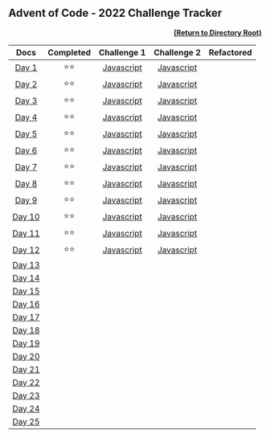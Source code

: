 ## Advent of Code - 2022 Challenge Tracker

[<p align="right">**(Return to Directory Root)**</p>](https://github.com/BeckTimothy/Advent-of-Code/)

|                    **Docs**                    | **Completed** |                                               **Challenge 1**                                               |                                               **Challenge 2**                                               | **Refactored** |
|:----------------------------------------------:|:-------------:|:-----------------------------------------------------------------------------------------------------------:|:-----------------------------------------------------------------------------------------------------------:|:---------:|
|  [Day 1](https://adventofcode.com/2022/day/1)  | :star::star:  | [Javascript](https://github.com/BeckTimothy/Advent-of-Code/blob/master/2022/12-01-22/challenge-1/script.js) | [Javascript](https://github.com/BeckTimothy/Advent-of-Code/blob/master/2022/12-01-22/challenge-2/script.js) |  |
|  [Day 2](https://adventofcode.com/2022/day/2)  | :star::star:  | [Javascript](https://github.com/BeckTimothy/Advent-of-Code/blob/master/2022/12-02-22/challenge-1/script.js) | [Javascript](https://github.com/BeckTimothy/Advent-of-Code/blob/master/2022/12-02-22/challenge-2/script.js) |  |
|  [Day 3](https://adventofcode.com/2022/day/3)  | :star::star:  | [Javascript](https://github.com/BeckTimothy/Advent-of-Code/blob/master/2022/12-03-22/challenge-1/script.js) | [Javascript](https://github.com/BeckTimothy/Advent-of-Code/blob/master/2022/12-03-22/challenge-2/script.js) |  |
|  [Day 4](https://adventofcode.com/2022/day/4)  | :star::star:  | [Javascript](https://github.com/BeckTimothy/Advent-of-Code/blob/master/2022/12-04-22/challenge-1/script.js) | [Javascript](https://github.com/BeckTimothy/Advent-of-Code/blob/master/2022/12-04-22/challenge-2/script.js) |  |
|  [Day 5](https://adventofcode.com/2022/day/5)  | :star::star:  | [Javascript](https://github.com/BeckTimothy/Advent-of-Code/blob/master/2022/12-05-22/challenge-1/script.js) | [Javascript](https://github.com/BeckTimothy/Advent-of-Code/blob/master/2022/12-05-22/challenge-2/script.js) |  |
|  [Day 6](https://adventofcode.com/2022/day/6)  | :star::star:  | [Javascript](https://github.com/BeckTimothy/Advent-of-Code/blob/master/2022/12-06-22/challenge-1/script.js) | [Javascript](https://github.com/BeckTimothy/Advent-of-Code/blob/master/2022/12-06-22/challenge-2/script.js) |  | 
|  [Day 7](https://adventofcode.com/2022/day/7)  | :star::star:  | [Javascript](https://github.com/BeckTimothy/Advent-of-Code/blob/master/2022/12-07-22/challenge-1/script.js) | [Javascript](https://github.com/BeckTimothy/Advent-of-Code/blob/master/2022/12-07-22/challenge-2/script.js) |  |
|  [Day 8](https://adventofcode.com/2022/day/8)  | :star::star:  | [Javascript](https://github.com/BeckTimothy/Advent-of-Code/blob/master/2022/12-08-22/challenge-1/script.js) | [Javascript](https://github.com/BeckTimothy/Advent-of-Code/blob/master/2022/12-08-22/challenge-2/script.js) |  |
|  [Day 9](https://adventofcode.com/2022/day/9)  | :star::star:  | [Javascript](https://github.com/BeckTimothy/Advent-of-Code/blob/master/2022/12-09-22/challenge-1/script.js) | [Javascript](https://github.com/BeckTimothy/Advent-of-Code/blob/master/2022/12-09-22/challenge-2/script.js) |  |
| [Day 10](https://adventofcode.com/2022/day/10) | :star::star:  | [Javascript](https://github.com/BeckTimothy/Advent-of-Code/blob/master/2022/12-10-22/challenge-1/script.js) | [Javascript](https://github.com/BeckTimothy/Advent-of-Code/blob/master/2022/12-10-22/challenge-2/script.js) |  |
| [Day 11](https://adventofcode.com/2022/day/11) | :star::star:  | [Javascript](https://github.com/BeckTimothy/Advent-of-Code/blob/master/2022/12-11-22/challenge-1/script.js) | [Javascript](https://github.com/BeckTimothy/Advent-of-Code/blob/master/2022/12-11-22/challenge-2/script.js) |  |
| [Day 12](https://adventofcode.com/2022/day/12) | :star::star:  | [Javascript](https://github.com/BeckTimothy/Advent-of-Code/blob/master/2022/12-12-22/challenge-1/script.js) | [Javascript](https://github.com/BeckTimothy/Advent-of-Code/blob/master/2022/12-12-22/challenge-2/script.js) |  |
| [Day 13](https://adventofcode.com/2022/day/13) |               |                                                                                                             |                                                                                                             |  |
| [Day 14](https://adventofcode.com/2022/day/14) |               |                                                                                                             |                                                                                                             |  |
| [Day 15](https://adventofcode.com/2022/day/15) |               |                                                                                                             |                                                                                                             |  |
| [Day 16](https://adventofcode.com/2022/day/16) |               |                                                                                                             |                                                                                                             |  |
| [Day 17](https://adventofcode.com/2022/day/17) |               |                                                                                                             |                                                                                                             |  |
| [Day 18](https://adventofcode.com/2022/day/18) |               |                                                                                                             |                                                                                                             |  |
| [Day 19](https://adventofcode.com/2022/day/19) |               |                                                                                                             |                                                                                                             |  |
| [Day 20](https://adventofcode.com/2022/day/20) |               |                                                                                                             |                                                                                                             |  |
| [Day 21](https://adventofcode.com/2022/day/21) |               |                                                                                                             |                                                                                                             |  |
| [Day 22](https://adventofcode.com/2022/day/22) |               |                                                                                                             |                                                                                                             |  |
| [Day 23](https://adventofcode.com/2022/day/23) |               |                                                                                                             |                                                                                                             |  |
| [Day 24](https://adventofcode.com/2022/day/24) |               |                                                                                                             |                                                                                                             |  |
| [Day 25](https://adventofcode.com/2022/day/25) |               |                                                                                                             |                                                                                                             |  |